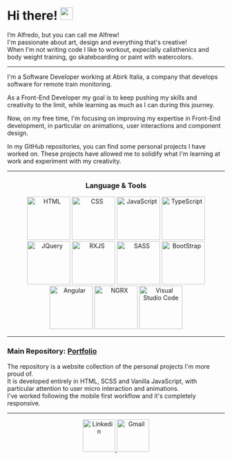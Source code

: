 # Hi there! <img src="https://media.giphy.com/media/hvRJCLFzcasrR4ia7z/giphy.gif" width="29px" height="29px">
<p>
	I’m Alfredo, but you can call me Alfrew!<br/>
	I'm passionate about art, design and everything that's creative!<br/>
  When I'm not writing code I like to workout, expecially calisthenics and body weight training, go skateboarding or paint with watercolors.
</p>

<hr/>

<div>
	<p>I'm a Software Developer working at Abirk Italia, a company that develops software for remote train monitoring.</p>
	<p>As a Front-End Developer my goal is to keep pushing my skills and creativity to the limit, while learning as much as I can during this journey.</p>
	<p>Now, on my free time, I'm focusing on improving my expertise in Front-End development, in particular on animations, user interactions and component design.</p>
	<p>In my GitHub repositories, you can find some personal projects I have worked on. These projects have allowed me to solidify what I'm learning at work and experiment with my creativity.</p>
</div>

<hr/>

<div align="center">
  <h3> Language & Tools </h3>
  <img src="https://github.com/Alfrew/Alfrew/assets/102723851/5efa3f67-1fd9-4970-908b-fc8db8999201" alt="HTML" width="100" height="100">
  <img src="https://github.com/Alfrew/Alfrew/assets/102723851/42db0b32-25fb-4e7c-b9e0-9808c8052fb2" alt="CSS" width="100" height="100">
  <img src="https://github.com/Alfrew/Alfrew/assets/102723851/54d9510e-1746-4ab9-a4e4-35356d0dd517" alt="JavaScript" width="100" height="100">
  <img src="https://github.com/Alfrew/Alfrew/assets/102723851/dbb8181d-bfb6-4ce0-89a9-fd621ef4eec7" alt="TypeScript" width="100" height="100">
  <img src="https://github.com/Alfrew/Alfrew/assets/102723851/e53d0f0c-128f-4c54-b069-189bd40ebf7e" alt="JQuery" width="100" height="100">
  <img src="https://github.com/Alfrew/Alfrew/assets/102723851/e062fd47-785a-4e06-a7e1-4347d6036594" alt="RXJS" width="100" height="100">
  <img src="https://github.com/Alfrew/Alfrew/assets/102723851/43970318-cb81-4763-8de0-4f3a51d23cde" alt="SASS" width="100" height="100">
  <img src="https://github.com/Alfrew/Alfrew/assets/102723851/ec6202a5-b1df-4266-af37-e0ab5eba7715" alt="BootStrap" width="100" height="100">
  <img src="https://github.com/Alfrew/Alfrew/assets/102723851/f1b3b0c2-8050-4737-afe2-a8fa2dc17330" alt="Angular" width="100" height="100">
  <img src="https://github.com/Alfrew/Alfrew/assets/102723851/947bef77-9daf-4d49-adf4-e2ec7bfa9624" alt="NGRX" width="100" height="100">
  <img src="https://github.com/Alfrew/Alfrew/assets/102723851/602dced6-47d9-4fba-952f-4ab563e76f82" alt="Visual Studio Code" width="100" height="100">
</div>

<hr/>

<div>
	<h3> Main Repository: <a href="https://github.com/Alfrew/portfolio">Portfolio</a></h3>
	<p>
		The repository is a website collection of the personal projects I'm more proud of.<br/>
		It is developed entirely in HTML, SCSS and Vanilla JavaScript, with particular attention to user micro interaction and animations.<br/>
		I've worked following the mobile first workflow and it's completely responsive.<br/>
	</p>
</div>

<hr />

<div align="center">
	<a href="https://www.linkedin.com/in/alfredo-filigheddu/">
	  <img src="https://github.com/Alfrew/Alfrew/assets/102723851/5e12d484-7ca4-43be-85ac-2914d8e760d9" alt="Linkedin" width="75" height="75">
	</a>
	<a href="mailto:filigheddualfredo@gmail.com">
	  <img src="https://github.com/Alfrew/Alfrew/assets/102723851/02013942-c431-4644-b423-0fd684acf8e9" alt="Gmail" width="75" height="75">
	</a>
</div>
